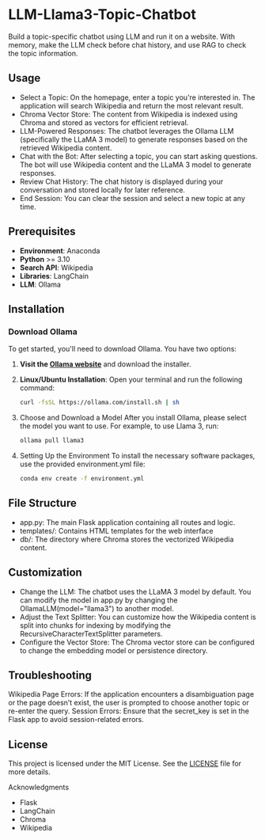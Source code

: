 # LLM-Llama3-Topic-Chatbot

Build a topic-specific chatbot using LLM and run it on a website.
With memory, make the LLM check before chat history,
and use RAG to check the topic information.

## Usage
- Select a Topic: On the homepage, enter a topic you're interested in. The application will search Wikipedia and return the most relevant result.
- Chroma Vector Store: The content from Wikipedia is indexed using Chroma and stored as vectors for efficient retrieval.
- LLM-Powered Responses: The chatbot leverages the Ollama LLM (specifically the LLaMA 3 model) to generate responses based on the retrieved Wikipedia content.
- Chat with the Bot: After selecting a topic, you can start asking questions. The bot will use Wikipedia content and the LLaMA 3 model to generate responses.
- Review Chat History: The chat history is displayed during your conversation and stored locally for later reference.
- End Session: You can clear the session and select a new topic at any time.

## Prerequisites

- **Environment**: Anaconda
- **Python** >= 3.10
- **Search API**: Wikipedia
- **Libraries**: LangChain
- **LLM**: Ollama

## Installation

### Download Ollama

To get started, you'll need to download Ollama. You have two options:

1. **Visit the [Ollama website](https://ollama.com/)** and download the installer.

2. **Linux/Ubuntu Installation**:
   Open your terminal and run the following command:
   ```bash
   curl -fsSL https://ollama.com/install.sh | sh
   ```
3. Choose and Download a Model
   After you install Ollama, please select the model you want to use.
   For example, to use Llama 3, run:
   ```bash
   ollama pull llama3
   ```
5. Setting Up the Environment
   To install the necessary software packages, use the provided environment.yml file:
   ```bash
   conda env create -f environment.yml
   ```
## File Structure
- app.py: The main Flask application containing all routes and logic.
- templates/: Contains HTML templates for the web interface
- db/: The directory where Chroma stores the vectorized Wikipedia content.

## Customization
- Change the LLM:
  The chatbot uses the LLaMA 3 model by default.
  You can modify the model in app.py by changing the OllamaLLM(model="llama3") to another model.
- Adjust the Text Splitter:
  You can customize how the Wikipedia content is split into chunks for indexing by modifying the RecursiveCharacterTextSplitter parameters.
- Configure the Vector Store:
  The Chroma vector store can be configured to change the embedding model or persistence directory.

## Troubleshooting
Wikipedia Page Errors: If the application encounters a disambiguation page or the page doesn’t exist, the user is prompted to choose another topic or re-enter the query.
Session Errors: Ensure that the secret_key is set in the Flask app to avoid session-related errors.

## License
This project is licensed under the MIT License. See the [LICENSE](https://github.com/CTHMIT/LLM-llama3-topic-chatbot/blob/main/LICENSE) file for more details.

Acknowledgments
- Flask
- LangChain
- Chroma
- Wikipedia
